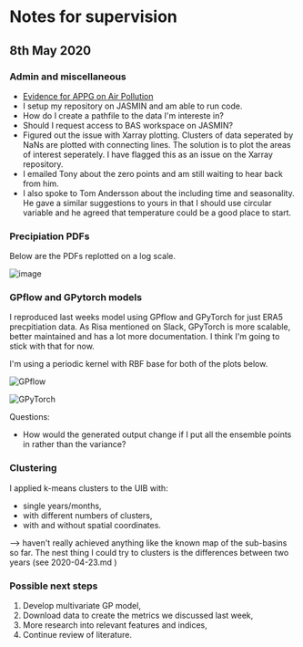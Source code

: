 # Notes for supervision

## 8th May 2020

### Admin and miscellaneous

- [Evidence for APPG on Air Pollution](https://docs.google.com/document/d/1-54AQp0eih8aUavL1wecbX0Icri49pgqNwKuE0dLnC0/edit?usp=sharing>)
- I setup my repository on JASMIN and am able to run code.
- How do I create a pathfile to the data I'm intereste in?
- Should I  request access to BAS workspace on JASMIN?
- Figured out the issue with Xarray plotting. Clusters of data seperated by NaNs are plotted with connecting lines. The solution is to plot the areas of interest seperately. I have flagged this as an issue on the Xarray repository.
- I emailed Tony about the zero points and am still waiting to hear back from him.
- I also spoke to Tom Andersson about the including time and seasonality. He gave a similar suggestions to yours in that I should use circular variable and he agreed that temperature could be a good place to start.

### Precipiation PDFs

Below are the PDFs replotted on a log scale.

![image](https://dl.dropboxusercontent.com/s/a01x6b7sjc0bzb7/Screenshot%202020-05-03%20at%2015.46.54.png?dl=0)

### GPflow and GPytorch models

I reproduced last weeks model using GPflow and GPyTorch for just ERA5 precpitiation data. As Risa mentioned on Slack,  GPyTorch is more scalable, better maintained and has a lot more documentation. I think I'm going to stick with that for now.

I'm using a periodic kernel with RBF base for both of the plots below.

![GPflow](https://dl.dropboxusercontent.com/s/w2ddx38yphxziku/Screenshot%202020-05-08%20at%2008.20.09.png?dl=0)

![GPyTorch](https://dl.dropboxusercontent.com/s)

Questions:

* How would the generated output change if I put all the ensemble points in rather than the variance?

### Clustering

I applied k-means clusters to the UIB with:

* single years/months,
* with different numbers of clusters,
* with and without spatial coordinates.

--> haven't really achieved anything like the known map of the sub-basins so far. The nest thing I could try to clusters is the differences between two years (see 2020-04-23.md )

### Possible next steps

1. Develop multivariate GP model,
2. Download data to create the metrics we discussed last week,
3. More research into relevant features and indices,
4. Continue review of literature.